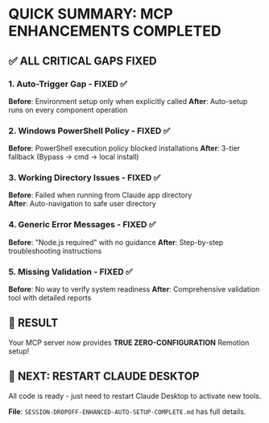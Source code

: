 # QUICK SUMMARY: MCP ENHANCEMENTS COMPLETED

## ✅ **ALL CRITICAL GAPS FIXED**

### **1. Auto-Trigger Gap** - FIXED ✅
**Before**: Environment setup only when explicitly called
**After**: Auto-setup runs on every component operation

### **2. Windows PowerShell Policy** - FIXED ✅  
**Before**: PowerShell execution policy blocked installations
**After**: 3-tier fallback (Bypass → cmd → local install)

### **3. Working Directory Issues** - FIXED ✅
**Before**: Failed when running from Claude app directory  
**After**: Auto-navigation to safe user directory

### **4. Generic Error Messages** - FIXED ✅
**Before**: "Node.js required" with no guidance
**After**: Step-by-step troubleshooting instructions

### **5. Missing Validation** - FIXED ✅
**Before**: No way to verify system readiness
**After**: Comprehensive validation tool with detailed reports

## 🎯 **RESULT**
Your MCP server now provides **TRUE ZERO-CONFIGURATION** Remotion setup!

## 🚀 **NEXT: RESTART CLAUDE DESKTOP**
All code is ready - just need to restart Claude Desktop to activate new tools.

**File**: `SESSION-DROPOFF-ENHANCED-AUTO-SETUP-COMPLETE.md` has full details.
